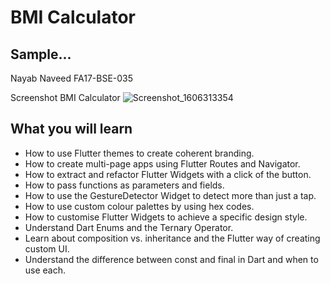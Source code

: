 # BMI Calculator 

## Sample...

Nayab Naveed
FA17-BSE-035

Screenshot BMI Calculator
![Screenshot_1606313354](https://user-images.githubusercontent.com/74626400/100335875-513ee200-2f8a-11eb-90c8-5604e361fb1d.png)

## What you will learn

- How to use Flutter themes to create coherent branding. 
- How to create multi-page apps using Flutter Routes and Navigator.
- How to extract and refactor Flutter Widgets with a click of the button. 
- How to pass functions as parameters and fields.
- How to use the GestureDetector Widget to detect more than just a tap.
- How to use custom colour palettes by using hex codes.
- How to customise Flutter Widgets to achieve a specific design style.
- Understand Dart Enums and the Ternary Operator.
- Learn about composition vs. inheritance and the Flutter way of creating custom UI.
- Understand the difference between const and final in Dart and when to use each.

